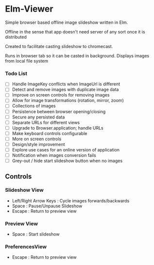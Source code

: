 # Elm-Viewer
Simple browser based offline image slideshow written in Elm.

Offline in the sense that app doesn't need server of any sort once it is distributed

Created to facilitate casting slideshow to chromecast.

Runs in browser tab so it can be casted in background. Displays images from local file system


### Todo List

  - [ ] Handle ImageKey conflicts when ImageUrl is different
  - [ ] Detect and remove images with duplicate image data
  - [ ] Improve on screen controls for removing images
  - [ ] Allow for image transformations (rotation, mirror, zoom)
  - [ ] Collections of images
  - [ ] Persistence between browser opening/closing
  - [ ] Secure any persisted data
  - [ ] Separate URLs for different views
  - [ ] Upgrade to Browser.application; handle URLs
  - [ ] Make keyboard controls configurable
  - [ ] More on screen controls
  - [ ] Design/style improvement
  - [ ] Explore use cases for an online version of application
  - [ ] Notification when images conversion fails
  - [ ] Grey-out / hide start slideshow button when no images

## Controls

### Slideshow View
- Left/Right Arrow Keys : Cycle images forwards/backwards
- Space : Pause/Unpause Slideshow
- Escape : Return to preview view

### Preview View
- Space : Start slideshow

### PreferencesView
- Escape : Return to preview view
